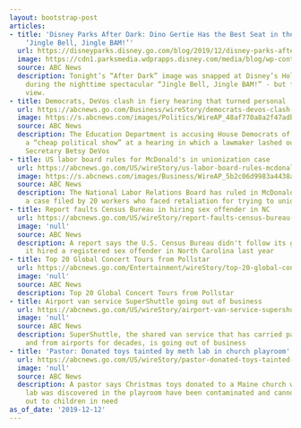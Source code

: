 ```yaml
---
layout: bootstrap-post
articles:
- title: 'Disney Parks After Dark: Dino Gertie Has the Best Seat in the House for
    ‘Jingle Bell, Jingle BAM!’'
  url: https://disneyparks.disney.go.com/blog/2019/12/disney-parks-after-dark-dino-gertie-has-the-best-seat-in-the-house-for-jingle-bell-jingle-bam/
  image: https://cdn1.parksmedia.wdprapps.disney.com/media/blog/wp-content/uploads/2019/12/jwhbegl4gb591.jpg
  source: ABC News
  description: Tonight’s “After Dark” image was snapped at Disney’s Hollywood Studios
    during the nighttime spectacular “Jingle Bell, Jingle BAM!” - but from a different
    view.
- title: Democrats, DeVos clash in fiery hearing that turned personal
  url: https://abcnews.go.com/Business/wireStory/democrats-devos-clash-fiery-hearing-turned-personal-67700817
  image: https://s.abcnews.com/images/Politics/WireAP_48af770a8a2f47adbae67cdb5f106086_16x9_992.jpg
  source: ABC News
  description: The Education Department is accusing House Democrats of putting on
    a “cheap political show” at a hearing in which a lawmaker lashed out at Education
    Secretary Betsy DeVos
- title: US labor board rules for McDonald's in unionization case
  url: https://abcnews.go.com/US/wireStory/us-labor-board-rules-mcdonalds-unionization-case-67700485
  image: https://s.abcnews.com/images/Business/WireAP_5b2c06d9983a4438a27c372f72b16b2f_16x9_992.jpg
  source: ABC News
  description: The National Labor Relations Board has ruled in McDonald's favor in
    a case filed by 20 workers who faced retaliation for trying to unionize
- title: Report faults Census Bureau in hiring sex offender in NC
  url: https://abcnews.go.com/US/wireStory/report-faults-census-bureau-hiring-sex-offender-nc-67700484
  image: 'null'
  source: ABC News
  description: A report says the U.S. Census Bureau didn't follow its guidelines when
    it hired a registered sex offender in North Carolina last year
- title: Top 20 Global Concert Tours from Pollstar
  url: https://abcnews.go.com/Entertainment/wireStory/top-20-global-concert-tours-pollstar-67700483
  image: 'null'
  source: ABC News
  description: Top 20 Global Concert Tours from Pollstar
- title: Airport van service SuperShuttle going out of business
  url: https://abcnews.go.com/US/wireStory/airport-van-service-supershuttle-business-67700482
  image: 'null'
  source: ABC News
  description: SuperShuttle, the shared van service that has carried passengers to
    and from airports for decades, is going out of business
- title: 'Pastor: Donated toys tainted by meth lab in church playroom'
  url: https://abcnews.go.com/US/wireStory/pastor-donated-toys-tainted-meth-lab-church-playroom-67700481
  image: 'null'
  source: ABC News
  description: A pastor says Christmas toys donated to a Maine church where a meth
    lab was discovered in the playroom have been contaminated and cannot be given
    out to children in need
as_of_date: '2019-12-12'
---
```


